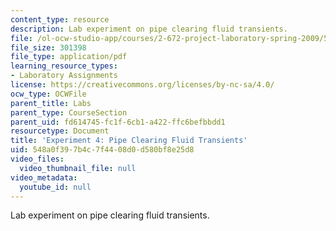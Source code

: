 ```yaml
---
content_type: resource
description: Lab experiment on pipe clearing fluid transients.
file: /ol-ocw-studio-app/courses/2-672-project-laboratory-spring-2009/548a0f397b4c7f4408d0d580bf8e25d8_pipe_clear.pdf
file_size: 301398
file_type: application/pdf
learning_resource_types:
- Laboratory Assignments
license: https://creativecommons.org/licenses/by-nc-sa/4.0/
ocw_type: OCWFile
parent_title: Labs
parent_type: CourseSection
parent_uid: fd614745-fc1f-6cb1-a422-ffc6befbbdd1
resourcetype: Document
title: 'Experiment 4: Pipe Clearing Fluid Transients'
uid: 548a0f39-7b4c-7f44-08d0-d580bf8e25d8
video_files:
  video_thumbnail_file: null
video_metadata:
  youtube_id: null
---
```

Lab experiment on pipe clearing fluid transients.